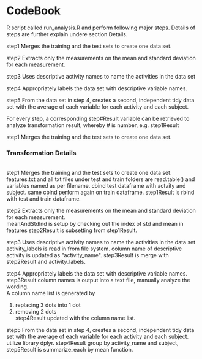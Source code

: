 CodeBook
==================


R script called run_analysis.R and perform following major steps. Details of steps are further explain undere section Details.

step1 Merges the training and the test sets to create one data set.

step2 Extracts only the measurements on the mean and standard deviation for each measurement. 

step3 Uses descriptive activity names to name the activities in the data set

step4 Appropriately labels the data set with descriptive variable names. 

step5 From the data set in step 4, creates a second, independent tidy data set with the average of each variable for each activity and each subject.

For every step, a corresponding step#Result variable can be retrieved to analyze transformation result, whereby # is number, e.g. step1Result

step1 Merges the training and the test sets to create one data set.


<h3>Transformation Details</h3><br>
step1 Merges the training and the test sets to create one data set.<br>
features.txt and all txt files under test and train folders are read.table() and variables named as per filename. cbind test dataframe with actvity and subject. same cbind perform again on train dataframe. step1Result is rbind with test and train dataframe.


step2 Extracts only the measurements on the mean and standard deviation for each measurement. <br>
meanAndStdInd is setup by checking out the index of std and mean in features
step2Result is subsetting from step1Result.


step3 Uses descriptive activity names to name the activities in the data set<br>
activity_labels is read in from file system. column name of descriptive activity is updated as "activity_name". step3Result is merge with step2Result and activity_labels.


step4 Appropriately labels the data set with descriptive variable names.<br>
step3Result column names is output into a text file, manually analyze the wording. <br>
A column name list is generated by <br>
1. replacing 3 dots into 1 dot <br>
2. removing 2 dots<br>
step4Result updated with the column name list.<br>


step5 From the data set in step 4, creates a second, independent tidy data set with the average of each variable for each activity and each subject.<br>
utilize library dplyr. step4Result group by activity_name and subject, step5Result is summarize_each by mean function.  




